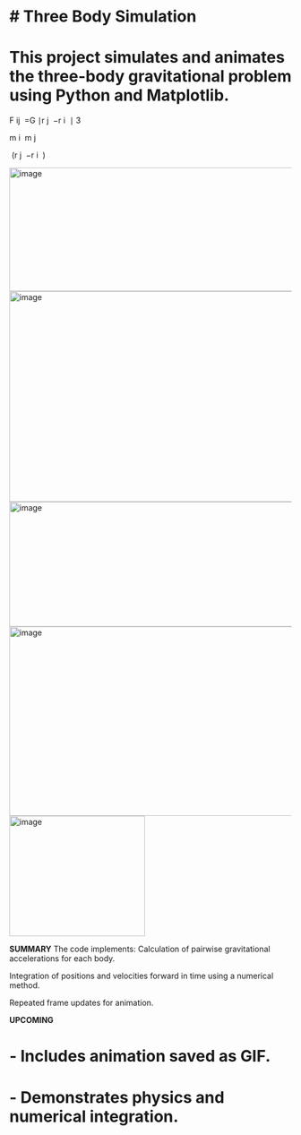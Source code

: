 # \# Three Body Simulation


# This project simulates and animates the three-body gravitational problem using Python and Matplotlib.

F 
ij
​
 =G 
∣r 
j
​
 −r 
i
​
 ∣ 
3
 
m 
i
​
 m 
j
​
 
​
 (r 
j
​
 −r 
i
​
 )

<img width="686" height="221" alt="image" src="https://github.com/user-attachments/assets/659cabcf-22a5-4dd5-868d-b715c6eb8f43" />
<img width="708" height="376" alt="image" src="https://github.com/user-attachments/assets/be81a1dc-a454-4804-a478-424d05ea039b" />
<img width="638" height="223" alt="image" src="https://github.com/user-attachments/assets/8cc95c73-e67c-46f1-9928-1240fd08e087" />
<img width="613" height="338" alt="image" src="https://github.com/user-attachments/assets/ae228c24-ca52-4dbe-9ebe-42124b6f6bcf" />
<img width="242" height="215" alt="image" src="https://github.com/user-attachments/assets/cb0e4d0e-06e8-492d-8a57-8d5bb03089ff" />

**SUMMARY**
The code implements:
Calculation of pairwise gravitational accelerations for each body.

Integration of positions and velocities forward in time using a numerical method.

Repeated frame updates for animation.

**UPCOMING**
# \- Includes animation saved as GIF.

# \- Demonstrates physics and numerical integration.



